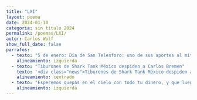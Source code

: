 ```yaml
---
title: "LXI"
layout: poema
date: 2024-01-10
categoria: sin titulo 2024
permalink: /poemas/LXI/
autor: Carlos Wolf
show_full_date: false
parrafos:
  - texto: "5 de enero: Día de San Telesforo: uno de sus aportes al mito es la introducción de las letanías, que son rezos una serie de invocaciones para entablar comunidad alrededor del fuego, donde se cantaba en la oración comunitaria está práctica se llama diferente pero sigue viva al día de hoy"
    alineamiento: izquierda
  - texto: "Tiburones de Shark Tank México despiden a Carlos Bremen"
    texto: '<div class="news">Tiburones de Shark Tank México despiden a Carlos Bremen</div>'
    alineamiento: centrado
  - texto: "Esperemos quepás en el cielo con todo tu dinero, y que luego de eso quepamos todos los que nos quedamos, acá se contara tu mito, se te canonisara tiburón, aunque me preguntó ¿a cuántos te comiste?"
    alineamiento: izquierda
---
```

